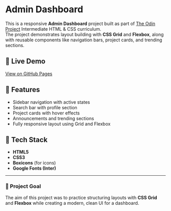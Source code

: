 # Admin Dashboard

This is a responsive **Admin Dashboard** project built as part of [The Odin Project](https://www.theodinproject.com/) Intermediate HTML & CSS curriculum.  
The project demonstrates layout building with **CSS Grid** and **Flexbox**, along with reusable components like navigation bars, project cards, and trending sections.

## 🔗 Live Demo

[View on GitHub Pages](https://Faizulmd13.github.io/admin-dashboard/)

## 📂 Features

- Sidebar navigation with active states
- Search bar with profile section
- Project cards with hover effects
- Announcements and trending sections
- Fully responsive layout using Grid and Flexbox

## 🚀 Tech Stack

- **HTML5**
- **CSS3**
- **Boxicons** (for icons)
- **Google Fonts (Inter)**

---

### 📘 Project Goal

The aim of this project was to practice structuring layouts with **CSS Grid** and **Flexbox** while creating a modern, clean UI for a dashboard.
